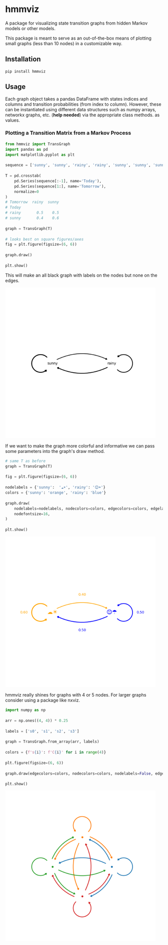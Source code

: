 # hmmviz
A package for visualizing state transition graphs from hidden Markov models or other models.

This package is meant to serve as an out-of-the-box means of plotting small graphs (less than 10 nodes) in a customizable way.

## Installation
    pip install hmmviz

## Usage
Each graph object takes a pandas DataFrame with states indices and columns and transition probabilities (from index to column). However, these can be instantiated using different data structures such as numpy arrays, networkx graphs, etc. (**help needed**) via the appropriate class methods.
as values.

### Plotting a Transition Matrix from a Markov Process
```python
from hmmviz import TransGraph
import pandas as pd
import matplotlib.pyplot as plt

sequence = ['sunny', 'sunny', 'rainy', 'rainy', 'sunny', 'sunny', 'sunny', 'rainy']

T = pd.crosstab(
    pd.Series(sequence[:-1], name='Today'),
    pd.Series(sequence[1:], name='Tomorrow'),
    normalize=0
)
# Tomorrow  rainy  sunny
# Today                 
# rainy       0.5    0.5
# sunny       0.4    0.6

graph = TransGraph(T)

# looks best on square figures/axes
fig = plt.figure(figsize=(6, 6))

graph.draw()

plt.show()
```

This will make an all black graph with labels on the nodes but none on the edges.

<img src="https://raw.githubusercontent.com/benrussell80/hmmviz/master/images/basic_graph.png" width="480">

If we want to make the graph more colorful and informative we can pass some parameters into the graph's draw method.

```python
# same T as before
graph = TransGraph(T)

fig = plt.figure(figsize=(6, 6))

nodelabels = {'sunny':  '☁☀', 'rainy': '😊☂'}
colors = {'sunny': 'orange', 'rainy': 'blue'}

graph.draw(
    nodelabels=nodelabels, nodecolors=colors, edgecolors=colors, edgelabels=True,
    nodefontsize=16,
)

plt.show()
```

<img src="https://raw.githubusercontent.com/benrussell80/hmmviz/master/images/colorful_graph.png" width="480">

hmmviz really shines for graphs with 4 or 5 nodes. For larger graphs consider using a package like nxviz.

```python
import numpy as np

arr = np.ones((4, 4)) * 0.25

labels = ['s0', 's1', 's2', 's3']

graph = TransGraph.from_array(arr, labels)

colors = {f's{i}': f'C{i}' for i in range(4)}

plt.figure(figsize=(6, 6))

graph.draw(edgecolors=colors, nodecolors=colors, nodelabels=False, edgewidths=2)

plt.show()
```

<img src="https://raw.githubusercontent.com/benrussell80/hmmviz/master/images/four_node_graph.png" width="480">
